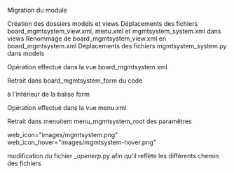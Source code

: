 Migration du module

Création des dossiers models et views
Déplacements des fichiers board_mgmtsystem_view.xml, menu.xml et mgmtsystem_system.xml dans views
Renommage de board_mgmtsystem_view.xml en board_mgmtsystem.xml
Déplacements des fichiers mgmtsystem_system.py dans models

Opération effectué dans la vue board_mgmtsystem.xml

Retrait dans board_mgmtsystem_form du code

<hpaned>
    <child1>
    </child1>
    <child2>
    </child2>
</hpaned>

à l'intérieur de la balise form

Opération effectué dans la vue menu.xml

Retrait dans menuitem menu_mgmtsystem_root des paramêtres

web_icon="images/mgmtsystem.png"
web_icon_hover="images/mgmtsystem-hover.png"

modification du fichier __openerp_.py afin qu'il reflète les différents chemin des fichiers
